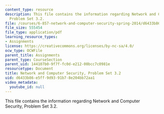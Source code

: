 ```yaml
---
content_type: resource
description: This file contains the information regarding Network and Computer Security,
  Problem Set 3.2.
file: /courses/6-857-network-and-computer-security-spring-2014/d6433b86e5ff9d9391b78e204bb72aa1_MIT6_857S14_3.2.pdf
file_size: 555454
file_type: application/pdf
learning_resource_types:
- Assignments
license: https://creativecommons.org/licenses/by-nc-sa/4.0/
ocw_type: OCWFile
parent_title: Assignments
parent_type: CourseSection
parent_uid: 144107b0-9f7f-fc0d-e212-00bcc7c0981e
resourcetype: Document
title: Network and Computer Security, Problem Set 3.2
uid: d6433b86-e5ff-9d93-91b7-8e204bb72aa1
video_metadata:
  youtube_id: null
---
```

This file contains the information regarding Network and Computer Security, Problem Set 3.2.